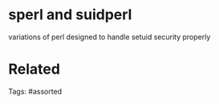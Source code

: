 # sperl and suidperl
variations of perl designed to handle setuid security properly

# Related

Tags:
    #assorted
